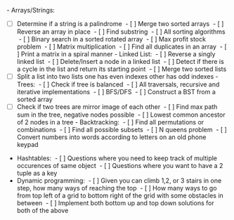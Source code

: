 ­- Arrays/Strings:
  - [ ] Determine if a string is a palindrome
­  - [ ] Merge two sorted arrays
­  - [ ] Reverse an array in place
­  - [ ] Find substring
­  - [ ] All sorting algorithms
­  - [ ] Binary search in a sorted rotated array
­  - [ ] Max profit stock problem
­  - [ ] Matrix multiplication
­  - [ ] Find all duplicates in an array
­  - [ ] Print a matrix in a spiral manner
­- Linked List:
­  - [ ] Reverse a singly linked list
­  - [ ] Delete/Insert a node in a linked list
­  - [ ] Detect if there is a cycle in the list and return its starting point
­  - [ ] Merge two sorted lists
  - [ ] Split a list into two lists one has even indexes other has odd indexes
­- Trees:
­ - [ ] Check if tree is balanced
­ - [ ] All traversals, recursive and iterative implementations
­ - [ ] BFS/DFS
­ - [ ] Construct a BST from a sorted array
 - [ ] Check if two trees are mirror image of each other
­ - [ ] Find max path sum in the tree, negative nodes possible
­ - [ ] Lowest common ancestor of 2 nodes in a tree
­- Backtracking:
­ - [ ] Find all permutations or combinations
­ - [ ] Find all possible subsets
­ - [ ] N queens problem
­ - [ ] Convert numbers into words according to letters on an old phone keypad
- Hashtables:
­ - [ ] Questions where you need to keep track of multiple occurences of same object
­ - [ ] Questions where you want to have a 2 tuple as a key
- Dynamic programming:
­ - [ ] Given you can climb 1,2, or 3 stairs in one step, how many ways of reaching the
top
­ - [ ] How many ways to go from top left of a grid to bottom right of the grid with some
obstacles in between
­ - [ ] Implement both bottom up and top down solutions for both of the above
